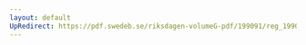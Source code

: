 ```yaml
---
layout: default
UpRedirect: https://pdf.swedeb.se/riksdagen-volumeG-pdf/199091/reg_199091/reg_199091_1142.pdf
---
```

